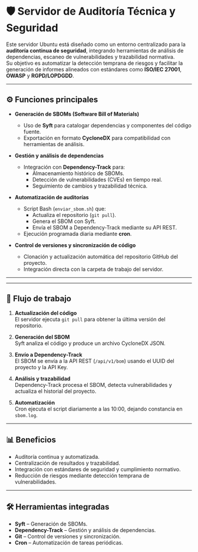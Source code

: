 # 🛡️ Servidor de Auditoría Técnica y Seguridad

Este servidor Ubuntu está diseñado como un entorno centralizado para la **auditoría continua de seguridad**, integrando herramientas de análisis de dependencias, escaneo de vulnerabilidades y trazabilidad normativa.  
Su objetivo es automatizar la detección temprana de riesgos y facilitar la generación de informes alineados con estándares como **ISO/IEC 27001**, **OWASP** y **RGPD/LOPDGDD**.

---

## ⚙️ Funciones principales

- **Generación de SBOMs (Software Bill of Materials)**  
  - Uso de **Syft** para catalogar dependencias y componentes del código fuente.
  - Exportación en formato **CycloneDX** para compatibilidad con herramientas de análisis.

- **Gestión y análisis de dependencias**  
  - Integración con **Dependency-Track** para:
    - Almacenamiento histórico de SBOMs.
    - Detección de vulnerabilidades (CVEs) en tiempo real.
    - Seguimiento de cambios y trazabilidad técnica.

- **Automatización de auditorías**  
  - Script Bash (`enviar_sbom.sh`) que:
    - Actualiza el repositorio (`git pull`).
    - Genera el SBOM con Syft.
    - Envía el SBOM a Dependency-Track mediante su API REST.
  - Ejecución programada diaria mediante **cron**.

- **Control de versiones y sincronización de código**  
  - Clonación y actualización automática del repositorio GitHub del proyecto.
  - Integración directa con la carpeta de trabajo del servidor.

---



---

## 🔄 Flujo de trabajo

1. **Actualización del código**  
   El servidor ejecuta `git pull` para obtener la última versión del repositorio.

2. **Generación del SBOM**  
   Syft analiza el código y produce un archivo CycloneDX JSON.

3. **Envío a Dependency-Track**  
   El SBOM se envía a la API REST (`/api/v1/bom`) usando el UUID del proyecto y la API Key.

4. **Análisis y trazabilidad**  
   Dependency-Track procesa el SBOM, detecta vulnerabilidades y actualiza el historial del proyecto.

5. **Automatización**  
   Cron ejecuta el script diariamente a las 10:00, dejando constancia en `sbom.log`.

---

## 📊 Beneficios

- Auditoría continua y automatizada.
- Centralización de resultados y trazabilidad.
- Integración con estándares de seguridad y cumplimiento normativo.
- Reducción de riesgos mediante detección temprana de vulnerabilidades.

---

## 🛠️ Herramientas integradas

- **Syft** – Generación de SBOMs.
- **Dependency-Track** – Gestión y análisis de dependencias.
- **Git** – Control de versiones y sincronización.
- **Cron** – Automatización de tareas periódicas.

